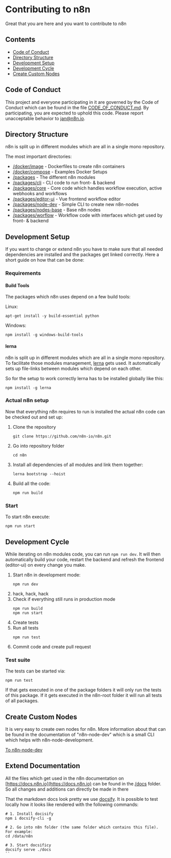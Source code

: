 # Contributing to n8n

Great that you are here and you want to contribute to n8n


## Contents

- [Code of Conduct](#code-of-conduct)
- [Directory Structure](#directory-structure)
- [Development Setup](#development-setup)
- [Development Cycle](#development-cycle)
- [Create Custom Nodes](#create-custom-nodes)


## Code of Conduct

This project and everyone participating in it are governed by the Code of
Conduct which can be found in the file [CODE_OF_CONDUCT.md](CODE_OF_CONDUCT.md).
By participating, you are expected to uphold this code. Please report
unacceptable behavior to jan@n8n.io.


## Directory Structure

n8n is split up in different modules which are all in a single mono repository.

The most important directories:

 - [/docker/image](/docker/image) - Dockerfiles to create n8n containers
 - [/docker/compose](/docker/compose) - Examples Docker Setups
 - [/packages](/packages) - The different n8n modules
 - [/packages/cli](/packages/cli) - CLI code to run front- & backend
 - [/packages/core](/packages/core) - Core code which handles workflow
                                      execution, active webhooks and
                                      workflows
 - [/packages/editor-ui](/packages/editor-ui) - Vue frontend workflow editor
 - [/packages/node-dev](/packages/node-dev) - Simple CLI to create new n8n-nodes
 - [/packages/nodes-base](/packages/nodes-base) - Base n8n nodes
 - [/packages/worflow](/packages/worflow) - Workflow code with interfaces which
                                            get used by front- & backend


## Development Setup

If you want to change or extend n8n you have to make sure that all needed
dependencies are installed and the packages get linked correctly. Here a short guide on how that can be done:


### Requirements


#### Build Tools

The packages which n8n uses depend on a few build tools:

Linux:
```
apt-get install -y build-essential python
```

Windows:
```
npm install -g windows-build-tools
```

#### lerna

n8n is split up in different modules which are all in a single mono repository.
To facilitate those modules management, [lerna](https://lerna.js.org) gets
used. It automatically sets up file-links between modules which depend on each
other.

So for the setup to work correctly lerna has to be installed globally like this:

```
npm install -g lerna
```


### Actual n8n setup

Now that everything n8n requires to run is installed the actual n8n code can be
checked out and set up:

1. Clone the repository
	```
	git clone https://github.com/n8n-io/n8n.git
	```

1. Go into repository folder
	```
	cd n8n
	```

1. Install all dependencies of all modules and link them together:
	```
	lerna bootstrap --hoist
	```

1. Build all the code:
	```
	npm run build
	```



### Start

To start n8n execute:

```
npm run start
```


## Development Cycle

While iterating on n8n modules code, you can run `npm run dev`. It will then
automatically build your code, restart the backend and refresh the frontend
(editor-ui) on every change you make.

1. Start n8n in development mode:
	```
	npm run dev
	```
1. hack, hack, hack
1. Check if everything still runs in production mode
	```
	npm run build
	npm run start
	```
1. Create tests
1. Run all tests
	```
	npm run test
	```
1. Commit code and create pull request


### Test suite

The tests can be started via:
```
npm run test
```

If that gets executed in one of the package folders it will only run the tests
of this package. If it gets executed in the n8n-root folder it will run all
tests of all packages.



## Create Custom Nodes

It is very easy to create own nodes for n8n. More information about that can
be found in the documentation of "n8n-node-dev" which is a small CLI which
helps with n8n-node-development.

[To n8n-node-dev](https://github.com/n8n-io/n8n/tree/master/packages/node-dev)


## Extend Documentation

All the files which get used in the n8n documentation on [https://docs.n8n.io](https://docs.n8n.io)
can be found in the [/docs](https://github.com/n8n-io/n8n/tree/master/docs) folder. So all changes
and additions can directly be made in there

That the markdown docs look pretty we use [docsify](https://docsify.js.org). It is possible to test
locally how it looks like rendered with the following commands:

```
# 1. Install docisify
npm i docsify-cli -g

# 2. Go into n8n folder (the same folder which contains this file). For example:
cd /data/n8n

# 3. Start docsificy
docsify serve ./docs
``
